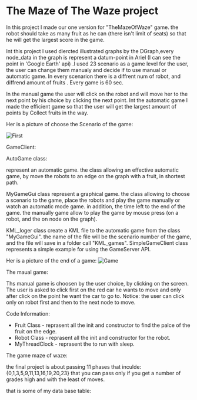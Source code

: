 # The Maze of The Waze project

In this project I made our one version for "TheMazeOfWaze" game. the robot should take as many fruit as he can (there isn't limit of seats) so that he will get the largest score in the game.

Int this project I used diercted illustrated graphs by the DGraph,every node_data in the graph is represent a datum-point in Ariel (I can see the point in 'Google Earth' api) .I used 23 scenario as a game level for the user, the user can change them manualy and decide if to use manual or automatic game. In every scenarion there is a diffrent num of robot, and diffrend amount of fruits . Every game is 60 sec.

In the manual game the user will click on the robot and will move her to the next point by his choice by clicking the next point. Int the automatic game I made the efficient game so that the user will get the largest amount of points by Collect fruits in the way.

Her is a picture of choose the Scenario of the game:

![First](https://user-images.githubusercontent.com/57295881/72775177-093a8a80-3c16-11ea-9dbc-f4b1178ed92e.PNG)

GameClient:

AutoGame class:

represent an automatic game. the class allowing an effective automatic game, by move the robots to an edge on the graph with a fruit, in shortest path.

MyGameGui class represent a graphical game. the class allowing to choose a scenario to the game, place the robots and play the game manually or watch an automatic mode game. in addition, the time left to the end of the game. the manually game allow to play the game by mouse press (on a robot, and the on node on the graph).

KML_loger class create a KML file to the automatic game from the class "MyGameGui". the name of the file will be the scenario number of the game, and the file will save in a folder call "KML_games". SimpleGameClient class represents a simple example for using the GameServer API.

Her is a picture of the end of a game:
![Game](https://user-images.githubusercontent.com/57295881/72775306-86fe9600-3c16-11ea-9a9e-2e473d57d538.PNG)

The maual game:

Ths manual game is choosen by the user choice, by clicking on the screen. The user is asked to click first on the red car he wants to move and only after click on the point he want the car to go to.
Notice: the user can click only on robot first and then to the next node to move.

Code Information:
* Fruit Class - reprasent all the init and constructor to find the palce of the fruit on the edge.
* Robot Class - reprasent all the init and constructor for the robot.
* MyThreadClock - reprasent the to run with sleep.

The game maze of waze:

the final project is about passing 11 phases that inculde: {0,1,3,5,9,11,13,16,19,20,23} that you can pass only if you get a number of grades high and with the least of moves.

that is some of my data base table:



